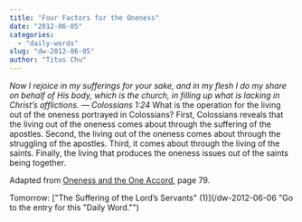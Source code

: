 ```yaml
---
title: "Four Factors for the Oneness"
date: "2012-06-05"
categories: 
  - "daily-words"
slug: "dw-2012-06-05"
author: "Titus Chu"
---
```


_Now I rejoice in my sufferings for your sake, and in my flesh I do my share on behalf of His body, which is the church, in filling up what is lacking in Christ’s afflictions. — Colossians 1:24_ What is the operation for the living out of the oneness portrayed in Colossians? First, Colossians reveals that the living out of the oneness comes about through the suffering of the apostles. Second, the living out of the oneness comes about through the struggling of the apostles. Third, it comes about through the living of the saints. Finally, the living that produces the oneness issues out of the saints being together.

Adapted from [Oneness and the One Accord](/book-oneness "Go to the listing for this book.")_[,](/book-journey "Go to the listing for this book.")_ page 79.

Tomorrow: ["The Suffering of the Lord’s Servants" (1)](/dw-2012-06-06 "Go to the entry for this "Daily Word."")
